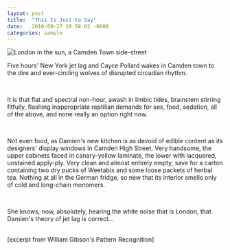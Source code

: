 ```yaml
---
layout: post
title:  "This Is Just to Say"
date:   2016-09-27 10:58:02 -0600
categories: sample
---
```


<img class="post-photo" alt="London in the sun, a Camden Town side-street" src="/nbdotorg_blog/assets/london.jpg">
<p>Five hours' New York jet lag and Cayce Pollard wakes in Camden town
to the dire and ever-circling wolves of disrupted circadian rhythm.</p>
<br />
<p>It is that flat and spectral non-hour, awash in limbic tides, brainstem 
stirring fitfully, flashing inappropriate reptilian demands for sex, food,
sedation, all of the above, and none really an option right now.</p>
<br />
<p>Not even food, as Damien's new kitchen is as devoid of edible content as
its designers' display windows in Camden High Street. Very handsome, the upper
cabinets faced in canary-yellow laminate, the lower with lacquered, unstained
apply-ply. Very clean and almost entirely empty, save for a carton containing
two dry pucks of Weetabix and some loose packets of herbal tea. Nothing at all
in the German fridge, so new that its interior smells only of cold and long-chain
monomers.</p>
<br />
<p>She knows, now, absolutely, hearing the white noise that is London, that
Damien's theory of jet lag is correct...</p>
<br />
[excerpt from William Gibson's Pattern Recognition]